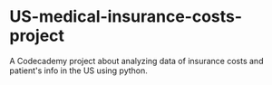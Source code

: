 # US-medical-insurance-costs-project

A Codecademy project about analyzing data of insurance costs and patient's info in the US using python.
